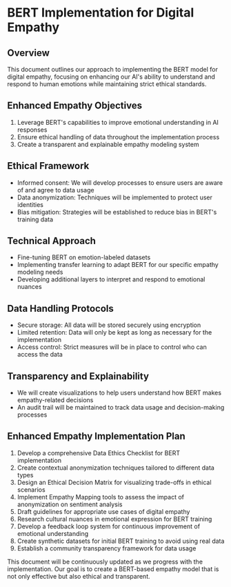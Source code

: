 

# BERT Implementation for Digital Empathy

## Overview
This document outlines our approach to implementing the BERT model for digital empathy, focusing on enhancing our AI's ability to understand and respond to human emotions while maintaining strict ethical standards.

## Enhanced Empathy Objectives
1. Leverage BERT's capabilities to improve emotional understanding in AI responses
2. Ensure ethical handling of data throughout the implementation process
3. Create a transparent and explainable empathy modeling system

## Ethical Framework
- Informed consent: We will develop processes to ensure users are aware of and agree to data usage
- Data anonymization: Techniques will be implemented to protect user identities
- Bias mitigation: Strategies will be established to reduce bias in BERT's training data

## Technical Approach
- Fine-tuning BERT on emotion-labeled datasets
- Implementing transfer learning to adapt BERT for our specific empathy modeling needs
- Developing additional layers to interpret and respond to emotional nuances

## Data Handling Protocols
- Secure storage: All data will be stored securely using encryption
- Limited retention: Data will only be kept as long as necessary for the implementation
- Access control: Strict measures will be in place to control who can access the data

## Transparency and Explainability
- We will create visualizations to help users understand how BERT makes empathy-related decisions
- An audit trail will be maintained to track data usage and decision-making processes

## Enhanced Empathy Implementation Plan
1. Develop a comprehensive Data Ethics Checklist for BERT implementation
2. Create contextual anonymization techniques tailored to different data types
3. Design an Ethical Decision Matrix for visualizing trade-offs in ethical scenarios
4. Implement Empathy Mapping tools to assess the impact of anonymization on sentiment analysis
5. Draft guidelines for appropriate use cases of digital empathy
6. Research cultural nuances in emotional expression for BERT training
7. Develop a feedback loop system for continuous improvement of emotional understanding
8. Create synthetic datasets for initial BERT training to avoid using real data
9. Establish a community transparency framework for data usage

This document will be continuously updated as we progress with the implementation. Our goal is to create a BERT-based empathy model that is not only effective but also ethical and transparent.